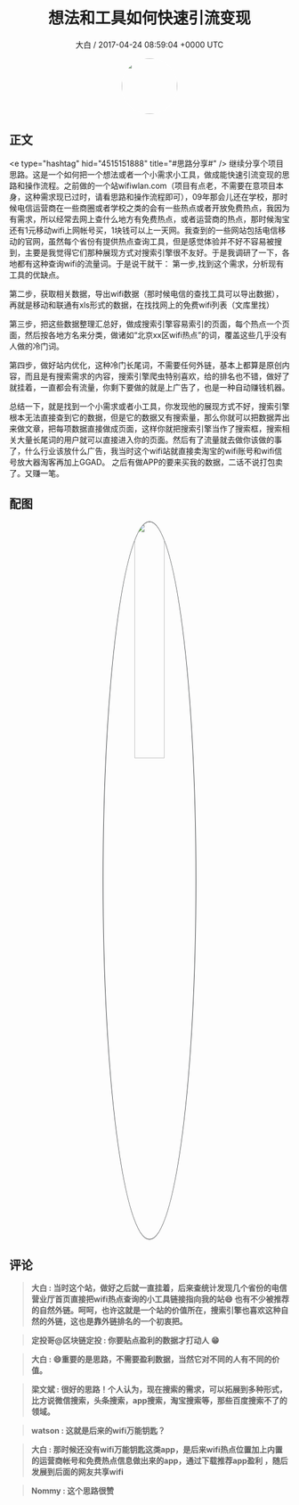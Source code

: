 <h1 align="center">想法和工具如何快速引流变现</h1>
<p align="center">
    <a>大白 / 2017-04-24 08:59:04 &#43;0000 UTC</a>
</p>

<div align="center">
    <img src="https://images.zsxq.com/FlDC1V6tw0ku-PdNnDcAStDZxgt5?e=1590940799&amp;token=kIxbL07-8jAj8w1n4s9zv64FuZZNEATmlU_Vm6zD:lWk5F_EA_Jzbakub19XV3Bp-d6Y=" width="100" height="100" style="border:1px solid;border-radius:50%; color:#ffffff"/>
</div>

## 正文

<div>
&lt;e type=&#34;hashtag&#34; hid=&#34;4515151888&#34; title=&#34;#思路分享#&#34; /&gt; 继续分享个项目思路。这是一个如何把一个想法或者一个小需求小工具，做成能快速引流变现的思路和操作流程。之前做的一个站wifiwlan.com（项目有点老，不需要在意项目本身，这种需求现已过时，请看思路和操作流程即可），09年那会儿还在学校，那时候电信运营商在一些商圈或者学校之类的会有一些热点或者开放免费热点，我因为有需求，所以经常去网上查什么地方有免费热点，或者运营商的热点，那时候淘宝还有1元移动wifi上网帐号买，1块钱可以上一天网。我查到的一些网站包括电信移动的官网，虽然每个省份有提供热点查询工具，但是感觉体验并不好不容易被搜到，主要是我觉得它们那种展现方式对搜索引擎很不友好。于是我调研了一下，各地都有这种查询wifi的流量词。于是说干就干：
第一步,找到这个需求，分析现有工具的优缺点。

第二步，获取相关数据，导出wifi数据（那时候电信的查找工具可以导出数据），再就是移动和联通有xls形式的数据，在找找网上的免费wifi列表（文库里找）

第三步，把这些数据整理汇总好，做成搜索引擎容易索引的页面，每个热点一个页面，然后按各地方名来分类，做诸如“北京xx区wifi热点”的词，覆盖这些几乎没有人做的冷门词。

第四步，做好站内优化，这种冷门长尾词，不需要任何外链，基本上都算是原创内容，而且是有搜索需求的内容，搜索引擎爬虫特别喜欢，给的排名也不错，做好了就挂着，一直都会有流量，你剩下要做的就是上广告了，也是一种自动赚钱机器。

总结一下，就是找到一个小需求或者小工具，你发现他的展现方式不好，搜索引擎根本无法直接查到它的数据，但是它的数据又有搜索量，那么你就可以把数据弄出来做文章，把每项数据直接做成页面，这样你就把搜索引擎当作了搜索框，搜索相关大量长尾词的用户就可以直接进入你的页面。然后有了流量就去做你该做的事了，什么行业该放什么广告，我当时这个wifi站就直接卖淘宝的wifi账号和wifi信号放大器淘客再加上GGAD。 之后有做APP的要来买我的数据，二话不说打包卖了。又赚一笔。
</div>

## 配图
<div class="image" align="center">

<img src="https://images.zsxq.com/Ftuyu8x1GcoE0Y9gam44PVK45yg2?imageMogr2/auto-orient/thumbnail/800x/format/jpg/blur/1x0/quality/75&amp;e=1590940799&amp;token=kIxbL07-8jAj8w1n4s9zv64FuZZNEATmlU_Vm6zD:FOneUfkng0czXJwcE5b527E_vkQ=" width="33%" height="33%" style="border:1px solid;border-radius:50%; color:#3c3f41"/>

</div>

## 评论

<div align="left">
<div>

<blockquote >
<span> <strong>大白 : 当时这个站，做好之后就一直挂着，后来查统计发现几个省份的电信营业厅首页直接把wifi热点查询的小工具链接指向我的站😄 也有不少被推荐的自然外链。呵呵，也许这就是一个站的价值所在，搜索引擎也喜欢这种自然的外链，这也是靠外链排名的一个初衷把。 </strong></span>
</blockquote>

<blockquote >
<span> <strong>定投哥@区块链定投 : 你要贴点盈利的数据才打动人 😁 </strong></span>
</blockquote>

<blockquote >
<span> <strong>大白 : 😄重要的是思路，不需要盈利数据，当然它对不同的人有不同的价值。 </strong></span>
</blockquote>

<blockquote >
<span> <strong>梁文斌 : 很好的思路！个人认为，现在搜索的需求，可以拓展到多种形式，比方说微信搜索，头条搜索，app搜索，淘宝搜索等，那些百度搜索不了的领域。 </strong></span>
</blockquote>

<blockquote >
<span> <strong>watson : 这就是后来的wifi万能钥匙？ </strong></span>
</blockquote>

<blockquote >
<span> <strong>大白 : 那时候还没有wifi万能钥匙这类app，是后来wifi热点位置加上内置的运营商帐号和免费热点信息做出来的app，通过下载推荐app盈利 ，随后发展到后面的网友共享wifi </strong></span>
</blockquote>

<blockquote >
<span> <strong>Nommy : 这个思路很赞 </strong></span>
</blockquote>

</div>
</div>